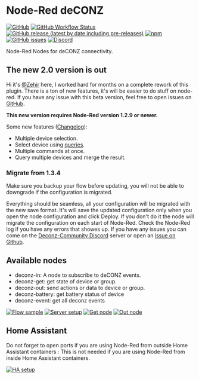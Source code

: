 # Node-Red deCONZ

[![GitHub](https://img.shields.io/github/license/deconz-community/node-red-contrib-deconz)](https://github.com/deconz-community/node-red-contrib-deconz/blob/main/LICENSE)
[![GitHub Workflow Status](https://img.shields.io/github/actions/workflow/status/deconz-community/node-red-contrib-deconz/npm-publish.yml?branch=main)](https://github.com/deconz-community/node-red-contrib-deconz/actions)
[![GitHub release (latest by date including pre-releases)](https://img.shields.io/github/v/release/deconz-community/node-red-contrib-deconz?include_prereleases&label=github&sort=semver)](https://github.com/deconz-community/node-red-contrib-deconz/releases)
[![npm](https://img.shields.io/npm/v/node-red-contrib-deconz)](https://www.npmjs.com/package/node-red-contrib-deconz)
[![GitHub issues](https://img.shields.io/github/issues/deconz-community/node-red-contrib-deconz)](https://github.com/deconz-community/node-red-contrib-deconz/issues)
[![Discord](https://img.shields.io/badge/discord-online-success)](https://discord.gg/3XGEYY9)

Node-Red Nodes for deCONZ connectivity.

## The new 2.0 version is out

Hi it's [@Zehir](https://github.com/Zehir) here, I worked hard for months on a complete rework of this plugin. There is
a ton of new features, it's will be easier to do stuff on node-red. If you have any issue with this beta version, feel
free to open issues on [GitHub](https://github.com/deconz-community/node-red-contrib-deconz/issues).

**This new version requires Node-Red version 1.2.9 or newer.**

Some new features ([Changelog](https://github.com/deconz-community/node-red-contrib-deconz/blob/master/CHANGELOG.md)):

- Multiple device selection.
- Select device using [queries](https://deconz-community.github.io/node-red-contrib-deconz/device_queries/).
- Multiple commands at once.
- Query multiple devices and merge the result.

### Migrate from 1.3.4

Make sure you backup your flow before updating, you will not be able to downgrade if the configuration is migrated.

Everything should be seamless, all your configuration will be migrated with the new save format. It's will save the
updated configuration only when you open the node configuration and click Deploy. If you don't do it the node will
migrate the configuration on each start of Node-Red. Check the Node-Red log if you have any errors that showes up. If
you have any issues you can come on the [Deconz-Community Discord](https://discord.gg/3XGEYY9) server or open
an [issue on Github](https://github.com/deconz-community/node-red-contrib-deconz/issues).

## Available nodes

- deconz-in: A node to subscribe to deCONZ events.
- deconz-get: get state of device or group.
- deconz-out: send actions or data to device or group.
- deconz-battery: get battery status of device
- deconz-event: get all deconz events

[![Flow sample](https://raw.githubusercontent.com/deconz-community/node-red-contrib-deconz/master/readme/flow_sample.png)](https://raw.githubusercontent.com/deconz-community/node-red-contrib-deconz/master/readme/flow_sample.png)
[![Server setup](https://raw.githubusercontent.com/deconz-community/node-red-contrib-deconz/master/readme/server_setup.png)](https://raw.githubusercontent.com/deconz-community/node-red-contrib-deconz/master/readme/server_setup.png)
[![Get node](https://raw.githubusercontent.com/deconz-community/node-red-contrib-deconz/master/readme/get_node.png)](https://raw.githubusercontent.com/deconz-community/node-red-contrib-deconz/master/readme/get_node.png)
[![Out node](https://raw.githubusercontent.com/deconz-community/node-red-contrib-deconz/master/readme/out_node.png)](https://raw.githubusercontent.com/deconz-community/node-red-contrib-deconz/master/readme/out_node.png)

## Home Assistant

Do not forget to open ports if you are using Node-Red from outside Home Assistant containers :
This is not needed if you are using Node-Red from inside Home Assistant containers.

[![HA setup](https://raw.githubusercontent.com/deconz-community/node-red-contrib-deconz/master/readme/ha_setup.png)](https://raw.githubusercontent.com/deconz-community/node-red-contrib-deconz/master/readme/ha_setup.png)
